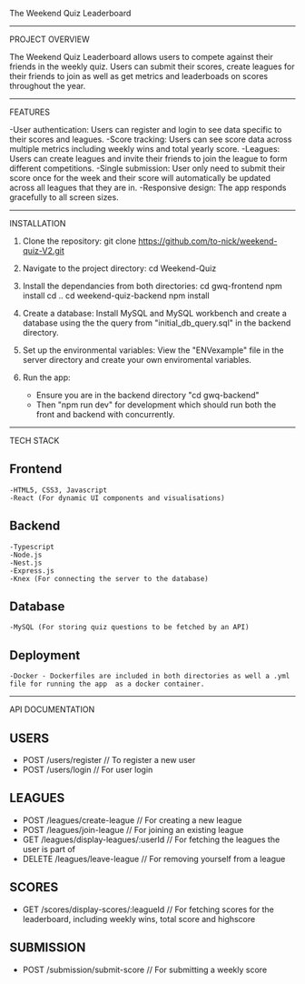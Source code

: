 The Weekend Quiz Leaderboard
___________________________________________________________________________________________________________

PROJECT OVERVIEW

The Weekend Quiz Leaderboard allows users to compete against their friends in the weekly quiz. Users can submit their scores, create leagues for their friends to join as well as get metrics and leaderboads on scores throughout the year. 
___________________________________________________________________________________________________________
FEATURES

-User authentication: Users can register and login to see data specific to their scores and leagues. 
-Score tracking: Users can see score data across multiple metrics including weekly wins and total yearly score.
-Leagues: Users can create leagues and invite their friends to join the league to form different competitions.
-Single submission: User only need to submit their score once for the week and their score will automatically be updated across all leagues that they are in.
-Responsive design: The app responds gracefully to all screen sizes.

___________________________________________________________________________________________________________
INSTALLATION

1. Clone the repository:
    git clone https://github.com/to-nick/weekend-quiz-V2.git

2. Navigate to the project directory:
    cd Weekend-Quiz

3. Install the dependancies from both directories:
    cd gwq-frontend
    npm install
    cd ..
    cd weekend-quiz-backend
    npm install

4. Create a database:
    Install MySQL and MySQL workbench and create a database using the the query from "initial_db_query.sql" in the backend directory.

4. Set up the environmental variables:
    View the "ENVexample" file in the server directory and create your own enviromental variables.

5. Run the app:
    - Ensure you are in the backend directory "cd gwq-backend"
    - Then "npm run dev" for development which should run both the front and backend with concurrently.

________________________________________________________________________________________________________________
TECH STACK

## Frontend
    -HTML5, CSS3, Javascript
    -React (For dynamic UI components and visualisations)

## Backend
    -Typescript
    -Node.js
    -Nest.js
    -Express.js
    -Knex (For connecting the server to the database)

## Database
    -MySQL (For storing quiz questions to be fetched by an API)

## Deployment
    -Docker - Dockerfiles are included in both directories as well a .yml file for running the app  as a docker container.

_________________________________________________________________________________________________________________
API DOCUMENTATION

## USERS
- POST /users/register       // To register a new user
- POST /users/login          // For user login

## LEAGUES
- POST /leagues/create-league           // For creating a new league
- POST /leagues/join-league             // For joining an existing league
- GET /leagues/display-leagues/:userId  // For fetching the leagues the user is part of
- DELETE /leagues/leave-league  // For removing yourself from a league

## SCORES
- GET /scores/display-scores/:leagueId   // For fetching scores for the leaderboard, including weekly wins, total score and highscore

## SUBMISSION
- POST /submission/submit-score       // For submitting a weekly score
